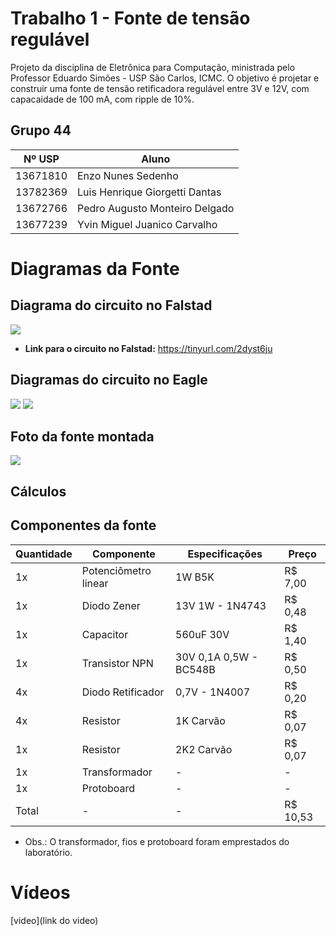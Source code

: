 # Trabalho 1 - Fonte de tensão regulável
Projeto da disciplina de Eletrônica para Computação, ministrada pelo Professor Eduardo Simões - USP São Carlos, ICMC. O objetivo é projetar e construir uma fonte de tensão retificadora regulável entre 3V e 12V, com capacaidade de 100 mA, com ripple de 10%.

## Grupo 44
|  Nº USP  |  Aluno  |
|---|---|
| 13671810 | Enzo Nunes Sedenho | 
| 13782369 | Luis Henrique Giorgetti Dantas | 
| 13672766 | Pedro Augusto Monteiro Delgado | 
| 13677239 | Yvin Miguel Juanico Carvalho | 
 
# Diagramas da Fonte

## Diagrama do circuito no Falstad

<img src="https://i.imgur.com/pRqMGCU.png">

* **Link para o circuito no Falstad:** https://tinyurl.com/2dyst6ju


## Diagramas do circuito no Eagle

<img src="https://i.imgur.com/pnylql7.jpg">

<img src="https://i.imgur.com/MLAnHvz.png"> 


## Foto da fonte montada

<img src="https://i.imgur.com/qI4lcMk.jpg">

## Cálculos


## Componentes da fonte

|  Quantidade  |  Componente  |  Especificações  |  Preço  |
|---|---|---|---|
| 1x | Potenciômetro linear | 1W B5K | R$ 7,00 |
| 1x | Diodo Zener | 13V 1W - 1N4743 | R$ 0,48 |
| 1x | Capacitor | 560uF 30V | R$ 1,40 |
| 1x | Transistor NPN | 30V 0,1A 0,5W - BC548B| R$ 0,50 |
| 4x | Diodo Retificador | 0,7V - 1N4007 | R$ 0,20 |
| 4x | Resistor | 1K Carvão | R$ 0,07 |
| 1x | Resistor | 2K2 Carvão | R$ 0,07 |
| 1x | Transformador | - | - |
| 1x | Protoboard | - | - |
| Total | - | - | R$ 10,53 |

* Obs.: O transformador, fios e protoboard foram emprestados do laboratório.


# Vídeos 
[video](link do video)
